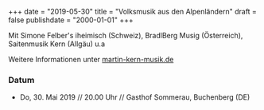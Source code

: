 ﻿+++
date = "2019-05-30"
title = "Volksmusik aus den Alpenländern"
draft = false
publishdate = "2000-01-01"
+++

Mit Simone Felber's iheimisch (Schweiz), BradlBerg Musig (Österreich), Saitenmusik Kern (Allgäu) u.a

Weitere Informationen unter [martin-kern-musik.de](http://www.martin-kern-musik.de)

### Datum

* Do, 30. Mai 2019 // 20.00 Uhr // Gasthof Sommerau, Buchenberg (DE)

